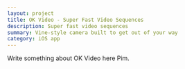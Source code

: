 ```yaml
---
layout: project
title: OK Video - Super Fast Video Sequences
description: Super fast video sequences
summary: Vine-style camera built to get out of your way
category: iOS app
---
```


Write something about OK Video here Pim.
